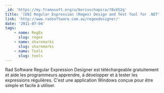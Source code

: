 ```yaml
---
_id: 'https://my.framasoft.org/u/borisschapira/?8vXS2g'
title: '[EN] Regular Expression (Regex) Design and Test Tool for .NET'
link: 'http://www.radsoftware.com.au/regexdesigner/'
date: '2011-07-04'
tags:
    - name: RegEx
      slug: regex
    - name: sharemarks
      slug: sharemarks
    - name: Tools
      slug: tools
---
```


<div class="markdown"><p>Rad Software Regular Expression Designer est téléchargeable gratuitement et aide les programmeurs apprendre, à développer et à tester les expressions régulières. C'est une application Windows conçue pour être simple et facile à utiliser.
</p></div>
